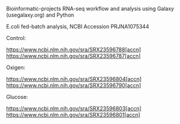 Bioinformatic-projects
RNA-seq workflow and analysis using Galaxy (usegalaxy.org) and Python

E.coli fed-batch analysis, NCBI Accession PRJNA1075344

Control:

https://www.ncbi.nlm.nih.gov/sra/SRX23596788[accn] https://www.ncbi.nlm.nih.gov/sra/SRX23596787[accn]

Oxigen:

https://www.ncbi.nlm.nih.gov/sra/SRX23596804[accn] https://www.ncbi.nlm.nih.gov/sra/SRX23596790[accn]

Glucose:

https://www.ncbi.nlm.nih.gov/sra/SRX23596803[accn] https://www.ncbi.nlm.nih.gov/sra/SRX23596801[accn]
